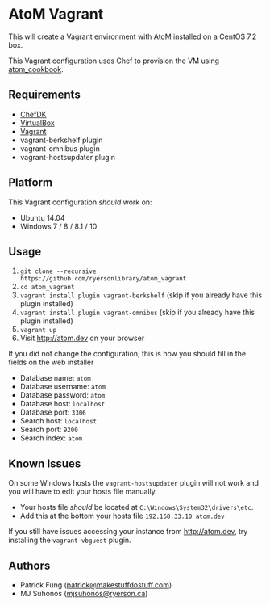 AtoM Vagrant
=============
This will create a Vagrant environment with [AtoM](https://www.accesstomemory.org/) installed on a CentOS 7.2 box.

This Vagrant configuration uses Chef to provision the VM using [atom_cookbook](https://github.com/ryersonlibrary/atom_cookbook).

Requirements
------------
* [ChefDK](https://downloads.chef.io/chef-dk/)
* [VirtualBox](https://www.virtualbox.org/)
* [Vagrant](https://vagrantup.com)
* vagrant-berkshelf plugin
* vagrant-omnibus plugin
* vagrant-hostsupdater plugin

## Platform
This Vagrant configuration *should* work on:
* Ubuntu 14.04
* Windows 7 / 8 / 8.1 / 10

## Usage
1. `git clone --recursive https://github.com/ryersonlibrary/atom_vagrant`
2. `cd atom_vagrant`
3. `vagrant install plugin vagrant-berkshelf` (skip if you already have this plugin installed)
4. `vagrant install plugin vagrant-omnibus` (skip if you already have this plugin installed)
5. `vagrant up`
6. Visit http://atom.dev on your browser

If you did not change the configuration, this is how you should fill in the fields on the web installer
* Database name: `atom`
* Database username: `atom`
* Database password: `atom`
* Database host: `localhost`
* Database port: `3306`
* Search host: `localhost`
* Search port: `9200`
* Search index: `atom`

## Known Issues
On some Windows hosts the `vagrant-hostsupdater` plugin will not work and you will have to edit your hosts file manually. 
* Your hosts file *should* be located at `C:\Windows\System32\drivers\etc`.
* Add this at the bottom your hosts file `192.168.33.10 atom.dev`

If you still have issues accessing your instance from http://atom.dev, try installing the `vagrant-vbguest` plugin.

## Authors
* Patrick Fung (<patrick@makestuffdostuff.com>)
* MJ Suhonos (<mjsuhonos@ryerson.ca>)
